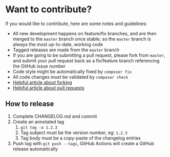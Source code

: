 # Want to contribute?

If you would like to contribute, here are some notes and guidelines:

 - All new development happens on feature/fix branches, and are then merged to the `master` branch once stable; so the `master` branch is always the most up-to-date, working code
 - Tagged releases are made from the `master` branch
 - If you are going to be submitting a pull request, please fork from `master`, and submit your pull request back as a fix/feature branch referencing the GitHub issue number
 - Code style might be automatically fixed by `composer fix`
 - All code changes must be validated by `composer check`
 - [Helpful article about forking](https://help.github.com/articles/fork-a-repo/ "Forking a GitHub repository")
 - [Helpful article about pull requests](https://help.github.com/articles/using-pull-requests/ "Pull Requests")

## How to release

1. Complete CHANGELOG.md and commit
2. Create an annotated tag
    1. `git tag -a 1.2.3`
    2. Tag subject must be the version number, eg: `1.2.3`
    3. Tag body must be a copy-paste of the changelog entries
3. Push tag with `git push --tags`, GitHub Actions will create a GitHub release automatically
